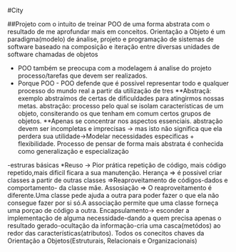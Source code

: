 #City

##Projeto com o intuito de treinar POO de uma forma abstrata com o resultado de me aprofundar mais em conceitos.
Orientação a Objeto é um paradigma(modelo) de ánalise, projeto e  programação de sistemas de software baseado na composição e iteração entre diversas unidades de software chamadas de objetos
- POO também se preocupa com a modelagem á analise do projeto processo/tarefas que devem ser realizados.
- Porque POO - POO defende  que é possivel representar todo e qualquer processo do mundo real a partir da utilização de tres
**Abstraçã: exemplo abstraímos de certas de dificuldades para atingirmos  nossas metas.
abstração: processo  pelo qual se isolam características de um objeto, consiterando os que tenham em comum certos grupos de objetos.
**Apenas se concentrar nos aspectos essenciais.
abstração devem ser incompletas  e imprecisas -> mas isto não significa que ela perdera sua utilidade->Modelar necessidades especificas + flexibilidade.
Processo de pensar de forma mais abstrata é conhecida como generalização e especialização

-estruras básicas
*Reuso -> Pior prática repetição de código, mais código repetido,mais dificil ficara a sua manutenção.
Herança => é possivel criar classes a partir de outras classes =>Reaproveitamento de códigos-dados e comportamento- da classe mãe.
Assosiação => O reaproveitamento é diferente.Uma classe pede ajuda a outra para poder fazer o que ela não consegue fazer por si só.A associação permite que uma classe forneça uma porçao de código a outra.
Encapsulamento-> esconder a implementação de alguma necessidade-dando a quem precisa apenas o resultado gerado-ocultação da informação-cria uma casca(metódos) ao redor das características(atributos).
Todos os conecitos chaves da Orientação a Objetos(Estruturais, Relacionais e Organizacionais)